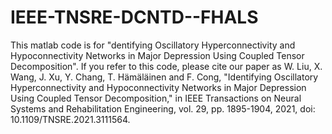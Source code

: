 # IEEE-TNSRE-DCNTD--FHALS
This matlab code is for "dentifying Oscillatory Hyperconnectivity and Hypoconnectivity Networks in Major Depression Using Coupled Tensor Decomposition".
If you refer to this code, please cite our paper as
W. Liu, X. Wang, J. Xu, Y. Chang, T. Hämäläinen and F. Cong, "Identifying Oscillatory Hyperconnectivity and Hypoconnectivity Networks in Major Depression Using Coupled Tensor Decomposition," 
in IEEE Transactions on Neural Systems and Rehabilitation Engineering, vol. 29, pp. 1895-1904, 2021, doi: 10.1109/TNSRE.2021.3111564.

